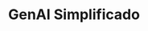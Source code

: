 ---
title: GenAI Simplificado
menu:
  sidebar:
    name: GenAI Simplificado
    identifier: gen_ia
---